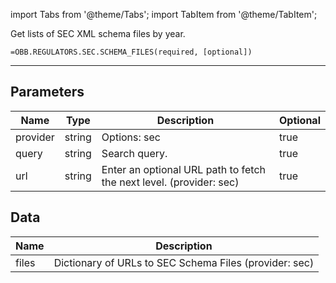 <!-- markdownlint-disable MD012 MD031 MD033 -->

import Tabs from '@theme/Tabs';
import TabItem from '@theme/TabItem';

Get lists of SEC XML schema files by year.

```excel wordwrap
=OBB.REGULATORS.SEC.SCHEMA_FILES(required, [optional])
```

---

## Parameters

| Name | Type | Description | Optional |
| ---- | ---- | ----------- | -------- |
| provider | string | Options: sec | true |
| query | string | Search query. | true |
| url | string | Enter an optional URL path to fetch the next level. (provider: sec) | true |

## Data

| Name | Description |
| ---- | ----------- |
| files | Dictionary of URLs to SEC Schema Files (provider: sec) |
